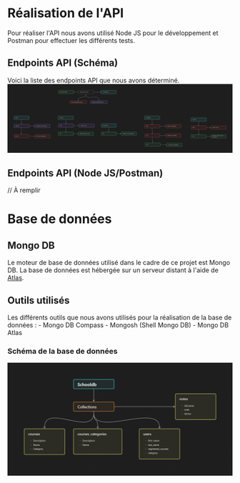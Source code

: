 
# Réalisation de l'API

Pour réaliser l'API nous avons utilisé Node JS pour le développement et Postman pour effectuer les différents tests.
## Endpoints API (Schéma)

Voici la liste des endpoints API que nous avons déterminé.
![Endpoints](images/Endpoints_final.png)

## Endpoints API (Node JS/Postman)

// À remplir

# Base de données
## Mongo DB

Le moteur de base de données utilisé dans le cadre de ce projet est Mongo DB.
La base de données est hébergée sur un serveur distant à l'aide de [Atlas](https://www.mongodb.com/atlas/database).

## Outils utilisés

Les différents outils que nous avons utilisés pour la réalisation de la base de données :
	- Mongo DB Compass
	- Mongosh (Shell Mongo DB)
	- Mongo DB Atlas
### Schéma de la base de données
![Schéma de base de données](images/schooldb_final.png)
